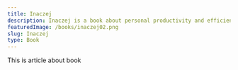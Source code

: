 ```yaml
---
title: Inaczej
description: Inaczej is a book about personal productivity and efficiency
featuredImage: /books/inaczej02.png
slug: Inaczej
type: Book
---
```


This is article about book